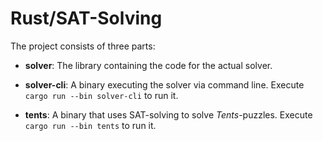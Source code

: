 # Rust/SAT-Solving

The project consists of three parts:

* __solver__:
    The library containing the code for the actual solver.

* __solver-cli__:
    A binary executing the solver via command line.
    Execute `cargo run --bin solver-cli` to run it.

* __tents__:
    A binary that uses SAT-solving to solve _Tents_-puzzles.
    Execute `cargo run --bin tents` to run it.
